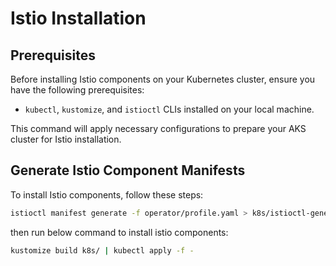 # Istio Installation

## Prerequisites

Before installing Istio components on your Kubernetes cluster, ensure you have the following prerequisites:

- `kubectl`, `kustomize`, and `istioctl` CLIs installed on your local machine.

This command will apply necessary configurations to prepare your AKS cluster for Istio installation.

## Generate Istio Component Manifests

To install Istio components, follow these steps:

```bash
istioctl manifest generate -f operator/profile.yaml > k8s/istioctl-generated.yaml
```

then run below command to install istio components:

```bash
kustomize build k8s/ | kubectl apply -f -
```
